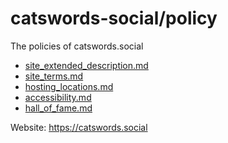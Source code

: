 # catswords-social/policy
The policies of catswords.social

* [site_extended_description.md](site_extended_description.md)
* [site_terms.md](site_terms.md)
* [hosting_locations.md](hosting_locations.md)
* [accessibility.md](accessibility.md)
* [hall_of_fame.md](hall_of_fame.md)

Website: https://catswords.social
